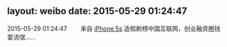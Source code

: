 layout: weibo
date: 2015-05-29 01:24:47
---
<meta name="referrer" content="no-referrer" />

2015-05-29 01:24:47  &nbsp;&nbsp;&nbsp;&nbsp;&nbsp;&nbsp; 来自 <a href="sinaweibo://customweibosource" rel="nofollow">iPhone 5s</a>
造假刷榜中国互联网，创业融资圈钱耍流氓…… ​​​
